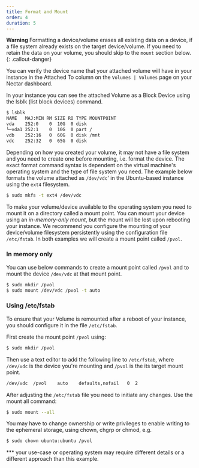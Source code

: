 ```yaml
---
title: Format and Mount
order: 4
duration: 5
---
```


**Warning**  Formatting a device/volume erases all existing data on a device, if a file system already exists on the target device/volume. If you need to retain the data on your volume, you should skip to the `mount` section below.
{: .callout-danger}

You can verify the device name that your attached volume will have in your instance in the Attached To column on the `Volumes | Volumes` page on your Nectar dashboard. 

In your instance you can see the attached Volume as a Block Device using the lsblk (list block devices) command. 

```bash
$ lsblk
NAME   MAJ:MIN RM SIZE RO TYPE MOUNTPOINT
vda    252:0    0  10G  0 disk
└─vda1 252:1    0  10G  0 part /
vdb    252:16   0  60G  0 disk /mnt
vdc    252:32   0  65G  0 disk
```

Depending on how you created your volume, it may not have a file system and you need to create one before mounting, i.e. format the device. The exact format command syntax is dependent on the virtual machine's operating system and the type of file system you need. The example below formats the volume attached as `/dev/vdc`' in the Ubuntu-based instance using the `ext4` filesystem. 

```bash
$ sudo mkfs -t ext4 /dev/vdc
```

To make your volume/device available to the operating system you need to mount it on a directory called a mount point. You can mount your device using an *in-memory-only mount*, but the mount will be lost upon rebooting your instance. We recommend you configure the mounting of your device/volume filesystem persistently using the configuration file `/etc/fstab`. In both examples we will create a mount point called `/pvol`.

### In memory only 

You can use below commands to create a mount point called `/pvol` and  to mount the device `/dev/vdc` at that mount point.

```bash
$ sudo mkdir /pvol
$ sudo mount /dev/vdc /pvol -t auto
```

### Using /etc/fstab 

 To ensure that your Volume is remounted after a reboot of your instance, you should configure it in the file `/etc/fstab`. 

First create the mount point `/pvol` using:

```bash
$ sudo mkdir /pvol
```

Then use a text editor to add the following line to `/etc/fstab`, where `/dev/vdc` is the device you're mounting and `/pvol` is the its target mount point.

```bash
/dev/vdc  /pvol    auto    defaults,nofail   0  2
```

After adjusting the `/etc/fstab` file you need to initiate any changes. Use the mount all command:

```bash
$ sudo mount --all
```

You may have to change ownership or write privileges to enable writing to the ephemeral storage, using chown, chgrp or chmod, e.g.

```bash
$ sudo chown ubuntu:ubuntu /pvol
```

\*\*\* your use-case or operating system may require different details or a different approach than this example. 